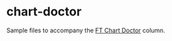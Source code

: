 # chart-doctor
Sample files to accompany the [FT Chart Doctor](http://www.ft.com/chart-doctor) column.